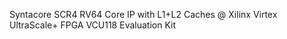 Syntacore SCR4 RV64 Core IP with L1+L2 Caches @ Xilinx Virtex UltraScale+ FPGA VCU118 Evaluation Kit
